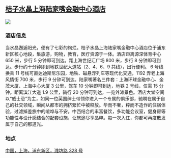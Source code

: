 ## [桔子水晶上海陆家嘴金融中心酒店](https://hotels.ctrip.com/hotels/99048095.html)

![](http://localhost:3000/hotel_id_032.jpg)

### 酒店信息

当水晶邂逅阳光，便有了七彩的绚烂。桔子水晶上海陆家嘴金融中心酒店位于浦东新区核心地段，集旅游，购物，教育，医疗资源于一体。酒店距离源深体育中心 650 米，步行 5 分钟即可到达。距上海世纪汇广场 800 米，步行 8 分钟即可到达。步行约十分钟即到地铁世纪大道站（2、4、6、9 共线），出行便利。 6 号线换乘 11 号线可直达迪斯尼乐园，地铁、磁悬浮列车等现代化交通，1192 弄老上海风情街 700 米，步行 9 分钟可到达。陆家嘴著名三件套：上海环球金融中心、金茂大厦、上海中心大厦 3 公里，驾车 10 分钟即可到达，地铁 2 号线，仅需 15 分钟。距离滨江大道 1.9 公里，骑行 20 分钟可到达，一览外滩景色。酒店大堂空间以“威士忌”为主，如同一位英国绅士带领你进入一个专属的俱乐部，驰聘在属于自己的社交领域，瞬间从都市的拥挤繁忙中被释放。华而不奢，粹而不造作的住宿体验，过滤掉差旅中的喧哗与不安。中西结合的丰富餐饮，多功能会议室，健身房等功能性与设计感结合的配套设施，让旅途尽享晶粹。每一次入住，你都可再度散发属于自己的那道光。

### 地点

[中国，上海，浦东新区，潍坊路 328 号](https://map.baidu.com/search/%E6%A1%94%E5%AD%90%E6%B0%B4%E6%99%B6%E4%B8%8A%E6%B5%B7%E9%99%86%E5%AE%B6%E5%98%B4%E9%87%91%E8%9E%8D%E4%B8%AD%E5%BF%83%E9%85%92%E5%BA%97/@13530140.95,3640884.94,19z?querytype=s&da_src=shareurl&wd=%E6%A1%94%E5%AD%90%E6%B0%B4%E6%99%B6%E4%B8%8A%E6%B5%B7%E9%99%86%E5%AE%B6%E5%98%B4%E9%87%91%E8%9E%8D%E4%B8%AD%E5%BF%83%E9%85%92%E5%BA%97&c=289&src=0&pn=0&sug=0&l=19&b=(13533517.98215295,3624800.6978083;13534541.98215295,3625305.6978083)&from=webmap&biz_forward=%7B%22scaler%22:2,%22styles%22:%22pl%22%7D&device_ratio=2)